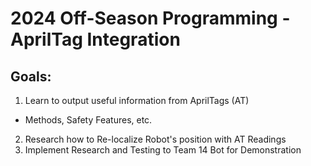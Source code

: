 # 2024 Off-Season Programming - AprilTag Integration

## Goals:
1) Learn to output useful information from AprilTags (AT)
  - Methods, Safety Features, etc. 
2) Research how to Re-localize Robot's position with AT Readings
3) Implement Research and Testing to Team 14 Bot for Demonstration